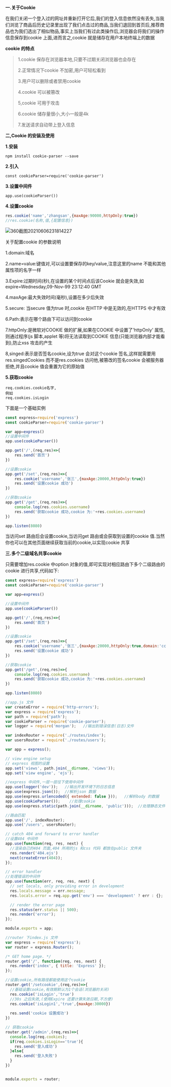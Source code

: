 **一.关于Cookie**

在我们关闭一个登入过的网址并重新打开它后,我们的登入信息依然没有丢失,当我们浏览了商品后历史记录里出现了我们点击过的商品,当我们退回到首页后,推荐商品也为我们选出了相似物品,事实上当我们有过此类操作后,浏览器会将我们的操作信息保存到cookie 上面,进而言之,cookie 就是储存在用户本地终端上的数据

**cookie 的特点**

> 1.cookie 保存在浏览器本地,只要不过期关闭浏览器也会存在
>
> 2.正常情况下cookie 不加密,用户可轻松看到
>
> 3.用户可以删除或者禁用cookie
>
> 4.cookie 可以被篡改
>
> 5,cookie 可用于攻击
>
> 6.cookie 储存量很小,大小一般是4k
>
> 7.发送请求自动带上登入信息

**二,Cookie 的安装及使用**

**1.安装**

```
npm install cookie-parser --save
```

**2.引入**

```
const cookieParser=require('cookie-parser')
```

**3.设置中间件**

```
app.use(cookieParser())
```

**4.设置cookie**

```js
res.cookie('name','zhangsan',{maxAge:90000,httpOnly:true})
//res.cookie(名称,值,{配置信息})
```



![360截图20210606231814227](C:\Users\administer\Documents\360截图\360截图20210606231814227.jpg)

关于配置cookie 的参数说明

1.domain:域名

2.name=value:键值对,可以设置要保存的key/value,注意这里的name 不能和其他属性项的名字一样

3.Expire:过期时间(秒),在设置的某个时间点后该Cookie 就会是失效,如expire=Wednesday,09-Nov-99 23:12:40 GMT

4.maxAge:最大失效时间(毫秒),设置在多少后失效

5.secure: 当secure 值为true 时,cookie 在HTTP 中是无效的,在HTTPS 中才有效

6.Path:表示在哪个路由下可以访问到cookie

7.httpOnly:是微软对COOKIE 做的扩展,如果在COOKIE 中设置了'httpOnly' 属性,则通过程序(js 脚本,applet 等)将无法读取到COOKIE 信息(只能浏览器内部才能看到),防止xss 攻击的产生

8,singed:表示是否签名cookie,设为true 会对这个cookie 签名,这样就需要用res.singedCookies 而不是res.cookies 访问他,被篡改的签名cookie 会被服务器拒绝,并且cookie 值会重置为它的原始值

**5.获取cookie**

```
req.cookies.cookie名字,
例如
req.cookies.isLogin
```

下面是一个基础实例

```js
const express=require('express')
const cookieParser=require('cookie-parser')

var app=express()
//设置中间件
app.use(cookieParser())

app.get('/',(req,res)=>{
    res.send('首页')
})

//设置cookie
app.get('/set',(req,res)=>{
    res.cookie('username','张三',{maxAge:20000,httpOnly:true})
    res.send('设置cookie 成功')
})

//获取cookie
app.get('/get',(req,res)=>{
    console.log(res.cookies.username)
    res.send('获取cookie 成功,cookie 为:'+res.cookies.username)
})

app.listen(8080)
```

当访问set 路由后会设置cookie,当访问get 路由或会获取到设置的cookie 值.当然你也可以在其他页面继续获取当前的cookie,以实现cookie 共享

**三.多个二级域名共享cookie**

只需要增加res.cookie 中option 对象的值,即可实现对相应路由下多个二级路由的cookie 进行共享,代码如下:

```js
const express=require('express')
const cookieParser=require('cookie-parser')

var app=express()

//设置中间件
app.use(cookieParser())

app.get('/',(req,res)=>{
    res.send('首页')
})

//设置cookie
app.get('/set',(req,res)=>{
    res.cookie('username','张三',{maxAge:20000,httpOnly:true,domain:'ccc.com'})
    res.send('设置cookie 成功')
})

//获取cookie
app.get('/get',(req,res)=>{
    console.log(req.cookies.username)
    res.send('获取cookie 成功,cookie 为:'+res.cookies.username)
})

app.listen(8080)
```

```js
//app.js 文件
var createError = require('http-errors');
var express = require('express');
var path = require('path');
var cookieParser = require('cookie-parser');
var logger = require('morgan');   //输出到错误信息(日志)文件

var indexRouter = require('./routes/index');
var usersRouter = require('./routes/users');

var app = express();

// view engine setup
// express 视图的设置
app.set('views', path.join(__dirname, 'views'));
app.set('view engine', 'ejs');

//express 中间件,一层一层往下使用中间件
app.use(logger('dev'));   //输出开发环境下的日志信息
app.use(express.json());  //解析json 数据
app.use(express.urlencoded({ extended: false }));   //解析body 的数据
app.use(cookieParser());    //处理cookie
app.use(express.static(path.join(__dirname, 'public')));  //处理静态文件

//路由匹配
app.use('/', indexRouter);
app.use('/users', usersRouter);

// catch 404 and forward to error handler
//设置404 中间件
app.use(function(req, res, next) {
  //渲染自己的404 页面,404 所用的js 和css 代码 都放在public 文件夹
  res.render('404.ejs')
  next(createError(404));
});

// error handler
//处理错误的中间件
app.use(function(err, req, res, next) {
  // set locals, only providing error in development
  res.locals.message = err.message;
  res.locals.error = req.app.get('env') === 'development' ? err : {};

  // render the error page
  res.status(err.status || 500);
  res.render('error');
});

module.exports = app;
```

```js
//router 下index.js 文件
var express = require('express');
var router = express.Router();

/* GET home page. */
router.get('/', function(req, res, next) {
  res.render('index', { title: 'Express' });
});

//设置cookie,所有路径都能使用这个cookie
router.get('/setcookie',(req,res)=>{
  //基础设置cookie,有效期默认为1个会话(浏览器的关闭)
  res.cookie('isLogin','true')
  //30s 之后失效,(使用Expire 还要计算失效日期,不方便)
  res.cookie('isLogin1','true',{maxAge:30000})    
  
  res.send('cookie 设置成功')
})

// 获取cookie
router.get('/admin',(req,res)=>{
  console.log(req.cookies);
  if(req.cookies.isLogin=='true'){
    res.send('登入成功')
  }else{
    res.send('登入失败')
  }
})


module.exports = router;
```










